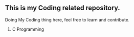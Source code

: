 ## This is my Coding related repository.

Doing My Coding thing here, feel free to learn and contribute.

1. C Programming

